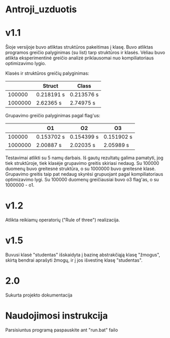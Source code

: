 # Antroji_uzduotis

# v1.1

Šioje versijoje buvo atliktas struktūros pakeitimas į klasę. Buvo atliktas programos greičio palyginimas (su list) tarp struktūros ir klasės. Vėliau buvo atlikta eksperimentinė greičio analizė priklausomai nuo kompiliatoriaus optimizavimo lygio.

Klasės ir struktūros greičių palyginimas:

|         | Struct      | Class       
|---------|-------------|-------------|
| 100000  | 0.218191 s  |  0.213576 s 
| 1000000 | 2.62365 s   | 2.74975 s   


Grupavimo greičio palyginimas pagal flag'us:

|       | O1         | O2         | O3         |
|-----------|------------|------------|------------|
| 100000   | 0.153702 s | 0.154399 s | 0.151902 s |
| 1000000  | 2.00887 s  | 2.02035 s  | 2.05989 s  | 

Testavimai atlikti su 5 namų darbais. Iš gautų rezultatų galima pamatyti, jog tiek struktūroje, tiek klasėje grupavimo greitis skiriasi nedaug. Su 100000 duomenų buvo greitesnė struktūra, o su 1000000 buvo greitesnė klasė. Grupavimo greitis taip pat nedaug skyrėsi grupuojant pagal kompiliatoriaus optimizavimo lygi. Su 100000 duomenų greičiausiai buvo o3 flag'as, o su 1000000 - o1.

# v1.2
 
Atlikta reikiamų operatorių ("Rule of three") realizacija.

# v1.5

Buvusi klasė "studentas" išskaidyta į bazinę abstrakčiąją klasę "žmogus", skirtą bendrai aprašyti žmogų, ir į jos išvestinę klasę "studentas".

# 2.0

Sukurta projekto dokumentacija

# Naudojimosi instrukcija

Parsisiuntus programą paspauskite ant "run.bat" failo
